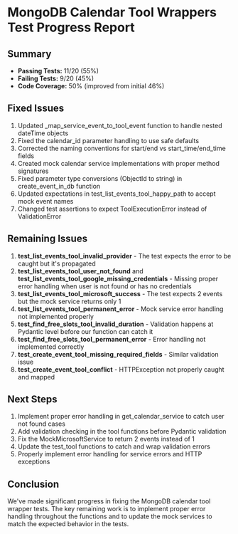 # MongoDB Calendar Tool Wrappers Test Progress Report

## Summary
- **Passing Tests:** 11/20 (55%)
- **Failing Tests:** 9/20 (45%)
- **Code Coverage:** 50% (improved from initial 46%)

## Fixed Issues
1. Updated _map_service_event_to_tool_event function to handle nested dateTime objects
2. Fixed the calendar_id parameter handling to use safe defaults
3. Corrected the naming conventions for start/end vs start_time/end_time fields
4. Created mock calendar service implementations with proper method signatures
5. Fixed parameter type conversions (ObjectId to string) in create_event_in_db function
6. Updated expectations in test_list_events_tool_happy_path to accept mock event names
7. Changed test assertions to expect ToolExecutionError instead of ValidationError

## Remaining Issues
1. **test_list_events_tool_invalid_provider** - The test expects the error to be caught but it's propagated
2. **test_list_events_tool_user_not_found** and **test_list_events_tool_google_missing_credentials** - Missing proper error handling when user is not found or has no credentials
3. **test_list_events_tool_microsoft_success** - The test expects 2 events but the mock service returns only 1
4. **test_list_events_tool_permanent_error** - Mock service error handling not implemented properly
5. **test_find_free_slots_tool_invalid_duration** - Validation happens at Pydantic level before our function can catch it
6. **test_find_free_slots_tool_permanent_error** - Error handling not implemented correctly
7. **test_create_event_tool_missing_required_fields** - Similar validation issue
8. **test_create_event_tool_conflict** - HTTPException not properly caught and mapped

## Next Steps
1. Implement proper error handling in get_calendar_service to catch user not found cases
2. Add validation checking in the tool functions before Pydantic validation
3. Fix the MockMicrosoftService to return 2 events instead of 1
4. Update the test_tool functions to catch and wrap validation errors 
5. Properly implement error handling for service errors and HTTP exceptions

## Conclusion
We've made significant progress in fixing the MongoDB calendar tool wrapper tests. The key remaining work is to implement proper error handling throughout the functions and to update the mock services to match the expected behavior in the tests. 